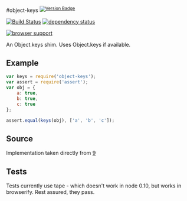 #object-keys <sup>[![Version Badge][2]][1]</sup>

[![Build Status][3]][4] [![dependency status][5]][6]

[![browser support][7]][8]

An Object.keys shim. Uses Object.keys if available.

## Example

```js
var keys = require('object-keys');
var assert = require('assert');
var obj = {
	a: true,
	b: true,
	c: true
};

assert.equal(keys(obj), ['a', 'b', 'c']);
```

## Source
Implementation taken directly from [9]

## Tests
Tests currently use tape - which doesn't work in node 0.10, but works in browserify. Rest assured, they pass.

[1]: https://npmjs.org/package/object-keys
[2]: http://vb.teelaun.ch/ljharb/object-keys.svg
[3]: https://travis-ci.org/ljharb/object-keys.png
[4]: https://travis-ci.org/ljharb/object-keys
[5]: https://david-dm.org/ljharb/object-keys.png
[6]: https://david-dm.org/ljharb/object-keys
[7]: https://ci.testling.com/ljharb/object-keys.png
[8]: https://ci.testling.com/ljharb/object-keys
[9]: https://github.com/kriskowal/es5-shim/blob/master/es5-shim.js#L542-589

